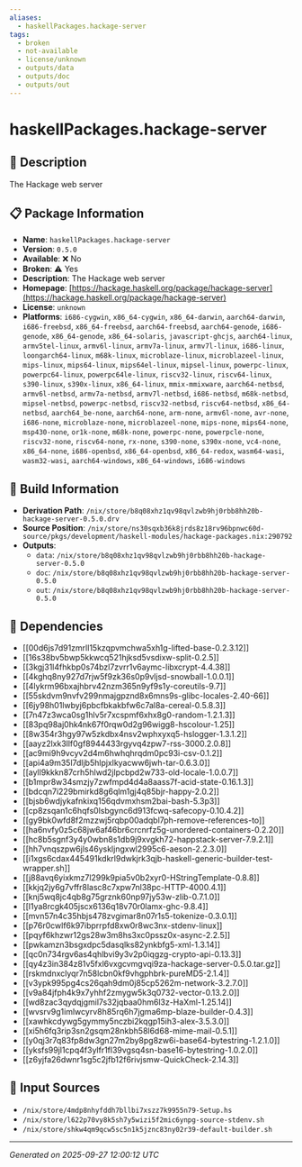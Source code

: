 ```yaml
---
aliases:
  - haskellPackages.hackage-server
tags:
  - broken
  - not-available
  - license/unknown
  - outputs/data
  - outputs/doc
  - outputs/out
---
```


# haskellPackages.hackage-server

## 📝 Description

The Hackage web server

## 📋 Package Information

- **Name**: `haskellPackages.hackage-server`
- **Version**: `0.5.0`
- **Available**: ❌ No
- **Broken**: ⚠️ Yes
- **Description**: The Hackage web server
- **Homepage**: [https://hackage.haskell.org/package/hackage-server](https://hackage.haskell.org/package/hackage-server)
- **License**: `unknown`
- **Platforms**: `i686-cygwin`, `x86_64-cygwin`, `x86_64-darwin`, `aarch64-darwin`, `i686-freebsd`, `x86_64-freebsd`, `aarch64-freebsd`, `aarch64-genode`, `i686-genode`, `x86_64-genode`, `x86_64-solaris`, `javascript-ghcjs`, `aarch64-linux`, `armv5tel-linux`, `armv6l-linux`, `armv7a-linux`, `armv7l-linux`, `i686-linux`, `loongarch64-linux`, `m68k-linux`, `microblaze-linux`, `microblazeel-linux`, `mips-linux`, `mips64-linux`, `mips64el-linux`, `mipsel-linux`, `powerpc-linux`, `powerpc64-linux`, `powerpc64le-linux`, `riscv32-linux`, `riscv64-linux`, `s390-linux`, `s390x-linux`, `x86_64-linux`, `mmix-mmixware`, `aarch64-netbsd`, `armv6l-netbsd`, `armv7a-netbsd`, `armv7l-netbsd`, `i686-netbsd`, `m68k-netbsd`, `mipsel-netbsd`, `powerpc-netbsd`, `riscv32-netbsd`, `riscv64-netbsd`, `x86_64-netbsd`, `aarch64_be-none`, `aarch64-none`, `arm-none`, `armv6l-none`, `avr-none`, `i686-none`, `microblaze-none`, `microblazeel-none`, `mips-none`, `mips64-none`, `msp430-none`, `or1k-none`, `m68k-none`, `powerpc-none`, `powerpcle-none`, `riscv32-none`, `riscv64-none`, `rx-none`, `s390-none`, `s390x-none`, `vc4-none`, `x86_64-none`, `i686-openbsd`, `x86_64-openbsd`, `x86_64-redox`, `wasm64-wasi`, `wasm32-wasi`, `aarch64-windows`, `x86_64-windows`, `i686-windows`

## 🔧 Build Information

- **Derivation Path**: `/nix/store/b8q08xhz1qv98qvlzwb9hj0rbb8hh20b-hackage-server-0.5.0.drv`
- **Source Position**: `/nix/store/ns30sqxb36k8jrds8z18rv96bpnwc60d-source/pkgs/development/haskell-modules/hackage-packages.nix:290792`
- **Outputs**:
  - `data`:  `/nix/store/b8q08xhz1qv98qvlzwb9hj0rbb8hh20b-hackage-server-0.5.0`
  - `doc`:  `/nix/store/b8q08xhz1qv98qvlzwb9hj0rbb8hh20b-hackage-server-0.5.0`
  - `out`:  `/nix/store/b8q08xhz1qv98qvlzwb9hj0rbb8hh20b-hackage-server-0.5.0`

## 🔗 Dependencies

- [[00d6js7d91zmrll15kzqpvmchwa5xh1g-lifted-base-0.2.3.12]]
- [[16s38bv5bwp5kkwcq521hjksd5vsdixw-split-0.2.5]]
- [[3kgj31l4fhkbp0s74bzl7zvrr1v6aymc-libxcrypt-4.4.38]]
- [[4kghq8ny927d7rjw5f9zk36s0p9vljsd-snowball-1.0.0.1]]
- [[4lykrm96bxajhbrv42nzm365n9yf9s1y-coreutils-9.7]]
- [[55skdvm9nvfv299nmajgpznd8x6mns9s-glibc-locales-2.40-66]]
- [[6jy98h01lwbyj6pbcfbkakbfw6c7al8a-cereal-0.5.8.3]]
- [[7n47z3wca0sg1hlv5r7xcspmf6xhx8g0-random-1.2.1.3]]
- [[83pq98aj0hk4nk67f0rqw0d2g96wigg8-hscolour-1.25]]
- [[8w354r3hgy97w5zkdbx4nsv2wphxyxq5-hslogger-1.3.1.2]]
- [[aayz2lxk3llf0gf8944433rgyvq4zpw7-rss-3000.2.0.8]]
- [[ac9mi9h9vcyv2d4m6hwhqhrqdm0pc93i-csv-0.1.2]]
- [[api4a9m35l7dljb5hlpjxlkyacww6jwh-tar-0.6.3.0]]
- [[ayll9kkkn87crh5hlwd2jlpcbpd2w733-old-locale-1.0.0.7]]
- [[b1mpr8w34smzjy7zwfmpd4d4a8aass7f-acid-state-0.16.1.3]]
- [[bdcqn7i229bmirkd8g6qlm1gj4q85bjr-happy-2.0.2]]
- [[bjsb6wdjykafnkixq156qdvmxhsm2bai-bash-5.3p3]]
- [[cp8zsqan1c6hqfs0lsbgync6d913fcwq-safecopy-0.10.4.2]]
- [[gy9bk0wfd8f2mzzwj5rqbp00adqbl7ph-remove-references-to]]
- [[ha6nvfy0z5c68jw6af46br6crcnrfz5g-unordered-containers-0.2.20]]
- [[hc8b5sgnf3y4y0wbn8s1db9j9xvgkh72-happstack-server-7.9.2.1]]
- [[hh7vnqszpw6jls46yskljngxwl2995c6-aeson-2.2.3.0]]
- [[i1xgs6cdax445491kdkrl9dwkjrk3qjb-haskell-generic-builder-test-wrapper.sh]]
- [[j88avq6yixkmz7l299k9pia5v0b2xyr0-HStringTemplate-0.8.8]]
- [[kkjq2jy6g7vffr8lasc8c7xpw7nl38pc-HTTP-4000.4.1]]
- [[knj5wq8jc4qb8g75grznk60np97jy53w-zlib-0.7.1.0]]
- [[l1ya8rcgk405jscx6136q18v70r0lamx-ghc-9.8.4]]
- [[mvn57n4c35hbjs478zvgimar8n07r1s5-tokenize-0.3.0.1]]
- [[p76r0cwlf6k97ibprrpfd8xw0r8wc3nx-stdenv-linux]]
- [[pqyf6khzwr12gs28w3m8hs3xc0pssz0x-async-2.2.5]]
- [[pwkamzn3bsgxdpc5dasqlks82ynkbfg5-xml-1.3.14]]
- [[qc0n734rgv6as4qhlbvi9y3v2p0iqgzg-crypto-api-0.13.3]]
- [[qy4z3in384z81v5fxl6vxgcvmgvqi9za-hackage-server-0.5.0.tar.gz]]
- [[rskmdnxclyqr7n58lcbn0kf9vhgphbrk-pureMD5-2.1.4]]
- [[v3ypk995pg4cs26qah9dm0j85cp5262m-network-3.2.7.0]]
- [[v9a84jfph4k9x7yhhf2zmygw5k3q0732-vector-0.13.2.0]]
- [[wd8zac3qydqjgmil7s32jqbaa0hm6l3z-HaXml-1.25.14]]
- [[wvsrv9g1imlwcyrv8h85rq6h7jgma6mp-blaze-builder-0.4.3]]
- [[xawhkcdywg5gymmy5nczbi2kqgp15ih3-alex-3.5.3.0]]
- [[xi5h6fq3rip3sn2gsqm28nkbh58l6d68-mime-mail-0.5.1]]
- [[y0qj3r7q83fp8dw3gn27m2by8pg8zw6i-base64-bytestring-1.2.1.0]]
- [[yksfs99jl1cpq4f3ylfr1fl39vgsq4sn-base16-bytestring-1.0.2.0]]
- [[z6yjfa26dwnr1sg5c2jfb12f6rivjsmw-QuickCheck-2.14.3]]

## 📁 Input Sources

- `/nix/store/4mdp8nhyfddh7bllbi7xszz7k9955n79-Setup.hs`
- `/nix/store/l622p70vy8k5sh7y5wizi5f2mic6ynpg-source-stdenv.sh`
- `/nix/store/shkw4qm9qcw5sc5n1k5jznc83ny02r39-default-builder.sh`

---
*Generated on 2025-09-27 12:00:12 UTC*
